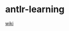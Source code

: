 # antlr-learning
[wiki](https://github.com/nougatang/antlr-learning/wiki/antlr%E8%AF%AD%E6%B3%95%E8%A7%84%E5%88%99)